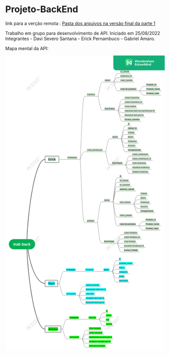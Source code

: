 # Projeto-BackEnd

link para a verção remota : [Pasta dos arquivos na versão final da parte 1](https://github.com/DaviSevero1/Projeto-BackEnd/tree/main/erick)

Trabalho em grupo para desenvolvimento de API.
Iniciado em 25/08/2022
Integrantes - Davi Severo Santana - Erick Pernambuco - Gabriel Amaro.

Mapa mental da API:



![](https://github.com/DaviSevero1/Projeto-BackEnd/blob/main/api.png)
